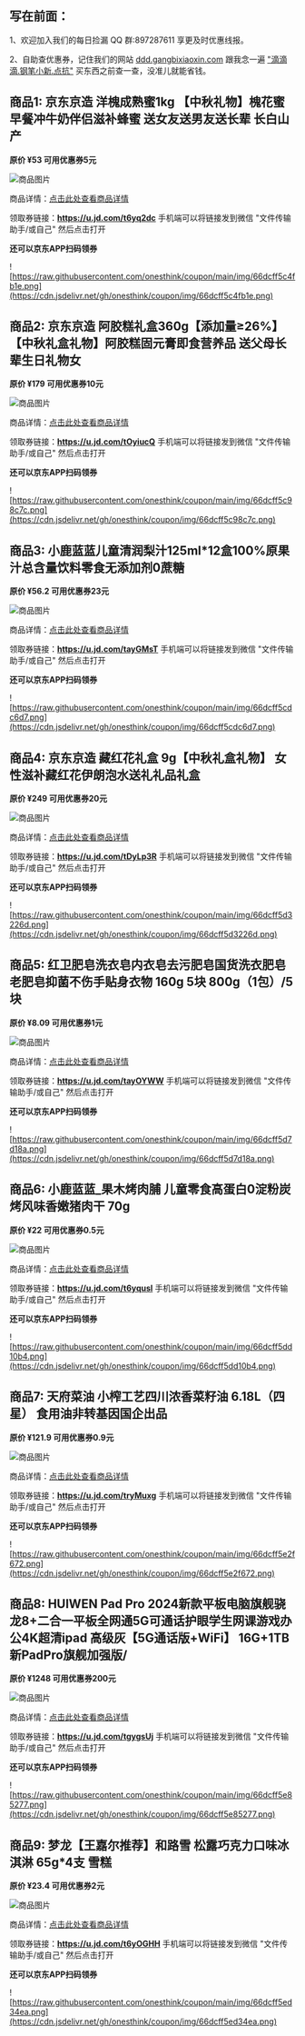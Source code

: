## 写在前面：

1、欢迎加入我们的每日捡漏 QQ 群:897287611 享更及时优惠线报。

2、自助查优惠券，记住我们的网站 [ddd.gangbixiaoxin.com](https://ddd.gangbixiaoxin.com) 跟我念一遍 ["滴滴滴.钢笔小新.点抗"](https://ddd.gangbixiaoxin.com) 买东西之前查一查，没准儿就能省钱。

## 商品1: 京东京造 洋槐成熟蜜1kg 【中秋礼物】槐花蜜 早餐冲牛奶伴侣滋补蜂蜜  送女友送男友送长辈 长白山产

**原价 ¥53 可用优惠券5元**

![商品图片](http://img14.360buyimg.com/n1/jfs/t1/248353/9/17464/125391/66cec1a8Fe75bd65d/7f159f1d664bf419.png)

商品详情：[点击此处查看商品详情](https://union-click.jd.com/jdc?e=1003156031&amp;p=JF8BAacJK1olXwIBVVdeDk0QAF8IGloUXQQDUVlYAEknRzBQRQQlBENHFRxWFlVMWzBeTA9KQl1XSwwDVFVPRjtUBAJQAVsMFgQZBDBBUBcIbx9JXll_BlwCdh9UcTZaQRBlXmhQLCAKXiB0Bwl9czlTGEZZEABKSEdjeh9tbCh2GHJrNDkpewJSexpsfzlPKQR2Jlc6ahJzRxttYwh3FAdJIyxVfy9ka21oU1JGP1x9ECoVdzxsYAxWbwRxP3JxPwIpUjxKVhZWQSxNBHRlDgMZcDJjZhtBfB5hAnpgIAciX3tzUStLewlMLWRcHCktdEtFRWl6XhBDUQoyVW5eCUsQCmkPHVIQbTYCVG4LZksWAm4JE1wSXAUyVW5dDkgTBWsAGVoTXAUDZF5VD3vArtfdkerA1b_WytaKsezCitPchdMlbTYBZF5cCUkXB2gJGVslbQYBZF1tViUWUGkLT1hCXmheVRwbU01MVgEIHVoSWgYCUm5fCUoVAV84KyBDDn4CIBoBCxRqUW1XZQ9WL19QDhUtCyVFexFfTTB2WWB3PDwbTQtMRzE4G2s)

领取券链接：**https://u.jd.com/t6yq2dc** 手机端可以将链接发到微信 "文件传输助手/或自己" 然后点击打开

**还可以京东APP扫码领券**

![https://raw.githubusercontent.com/onesthink/coupon/main/img/66dcff5c4fb1e.png](https://cdn.jsdelivr.net/gh/onesthink/coupon/img/66dcff5c4fb1e.png)

## 商品2: 京东京造 阿胶糕礼盒360g【添加量≥26%】 【中秋礼盒礼物】阿胶糕固元膏即食营养品 送父母长辈生日礼物女

**原价 ¥179 可用优惠券10元**

![商品图片](http://img14.360buyimg.com/n1/jfs/t1/230651/36/25390/138292/66ac96b7F3b270aee/00bb29985e3a87fc.png)

商品详情：[点击此处查看商品详情](https://union-click.jd.com/jdc?e=1003156031&amp;p=JF8BAacJK1olXwIBVV9dDEwWB18IGloUWAUKUV9aAUknRzBQRQQlBENHFRxWFlVMWzBeTA9KQl1XSwwDVFVPRjtUBAJQAVsMFgQZBCxgAGhpaBoWPkZfDz4jQBhABDt4E11FVWgAIygLfw9eSjFVQA5AAANWFltKSEdjeh9tbChiH3B7NDspUUtSexpseTlMNQR2DFc6ahFnRxhtYC13XHJJNxZVcS9jc21_Q1J1P19lEyoFYzhsYAxWbwRxP3JxPx8qUjxKVhZWQSxsIWRmM19dcDJjZhtBfBthAlBhID06X3tAGRYNTi9nO2ZYTgkOURtRBTNwfDJTUQoyVW5eCUsQCmkPHVIQbTYCVG4LZksWAm4JE1wSXAUyVW5dDkgTBWsAGVodXgIEZF5VD3vArtfdkerA1b_WytaKsezCitPchdMlbTYBZF5cCUkXB2gJGVslbQYBZF1tViUWUGgNHFtHCWheVRwbU0MfRQEIHFIcXAQBUG5fCUoVAV84KzxiXgFjJx9eawtKWA92UwhCWlJyXFgNACUVdBlebB9cFFhfDwsIVU5DQWo4G2s)

领取券链接：**https://u.jd.com/tOyiucQ** 手机端可以将链接发到微信 "文件传输助手/或自己" 然后点击打开

**还可以京东APP扫码领券**

![https://raw.githubusercontent.com/onesthink/coupon/main/img/66dcff5c98c7c.png](https://cdn.jsdelivr.net/gh/onesthink/coupon/img/66dcff5c98c7c.png)

## 商品3: 小鹿蓝蓝儿童清润梨汁125ml*12盒100%原果汁总含量饮料零食无添加剂0蔗糖

**原价 ¥56.2 可用优惠券23元**

![商品图片](http://img14.360buyimg.com/n1/jfs/t1/80494/14/27282/181824/66bc51dfFd42f86fd/b35050672d2cc800.jpg)

商品详情：[点击此处查看商品详情](https://union-click.jd.com/jdc?e=1003156031&amp;p=JF8BAbQJK1olXwIBV15cC00eBF8IGloVXAALVFpZD0wnRzBQRQQlBENHFRxWFlVMWzBeTA9KQl1XSwwDVFVPRjtUBAJQAVsMFgQZBDNTfhthcidgWE9QCSsPAC9RcRBATwloB2gAUV8CTDdEUxJtXTtnGlZjEFlKSEdjeh9tbDhyHHBrIDgpazRJexpsfzlPDwRhNlYuahF_Rxl9YC13FGJJIjxVeC9jY218eVNsP1xqUz1ffC5sYAxLbSJpNHJhJxwrfDxKVhZJWDhsCGFrDgcDcDJjZhtrYBthNHpmID06X3tpdxd8EiQQPGN3UxkoSh1kfghIXFJTUQoyVW5eCUsQCmkPHVIQbTYCVG4fZh5DVyxbRh9BhLCZjf_J3-2x2taJz9CzbQcyVFheDE0TC20IG1ocWDYCXFlt3-av1uW5ztOsiZiKg-f63cKr1_GAK2slXjYCVV9fCE8QAm0IK2sVXjYBZAAzCRgRADsLTFh7AQdAEgUNVhh5A2kJHFwQWAEyVl9cCkknM19wXyZhNG9-IVsUWhZiUWdsXSlqFVJQKQQzCk4WXCt0SAtoOEBiJhkNaQ8QM284)

领取券链接：**https://u.jd.com/tayGMsT** 手机端可以将链接发到微信 "文件传输助手/或自己" 然后点击打开

**还可以京东APP扫码领券**

![https://raw.githubusercontent.com/onesthink/coupon/main/img/66dcff5cdc6d7.png](https://cdn.jsdelivr.net/gh/onesthink/coupon/img/66dcff5cdc6d7.png)

## 商品4: 京东京造 藏红花礼盒 9g【中秋礼盒礼物】 女性滋补藏红花伊朗泡水送礼礼品礼盒

**原价 ¥249 可用优惠券20元**

![商品图片](http://img14.360buyimg.com/n1/jfs/t1/231803/36/24330/119844/668f7fecF5a366286/f1bcd170e940ce58.jpg)

商品详情：[点击此处查看商品详情](https://union-click.jd.com/jdc?e=1003156031&amp;p=JF8BAacJK1olXwICXFpdCkITAF8IGloUWQYLUFxfCEgnRzBQRQQlBENHFRxWFlVMWzBeTA9KQl1XSwwDVFVPRjtUBAJQAVsMFgQZBDNTfhthcidgWE9QCSsnThVtcRBAbRpMKWgAUV8CTDdEUxJtXTtnCQBVLFlKSEdjeh9tbChmGnBrMD4qQShVexpvbDlPPQR1HFc5ahJnRxt9Yzx3XG5JIDxUbC9kc21_aVNsP19pCiokYzJsYAxWbwRxP3JxPwAqfDxKVhZJWC9OHHx7MBwccDJjYRtRZAdhNFBhIBcmX3txQClrbgJ1D2VyMh1DTBV0cCp1ZyNlUQoyVW5eCUsQCmkPHVIQbTYCVG4LZksWAm4JE1wSXAUyVW5dDkgTBWsAGVsWXwEBZF5VD3vArtfdkerA1b_WytaKsezCitPchdMlbTYBZF5cCUkXB2gJGVslbQYBZF1tViUWUGpfEggXCmheVRwbUxhIQQEIHFITWwYBUW5fCUoVAV84KyNRIHJrPSIoDQJFXhpyXQVvL3lKIh8EfCUVBm5XXydGDXtnEj4vXE1Ae2g4G2s)

领取券链接：**https://u.jd.com/tDyLp3R** 手机端可以将链接发到微信 "文件传输助手/或自己" 然后点击打开

**还可以京东APP扫码领券**

![https://raw.githubusercontent.com/onesthink/coupon/main/img/66dcff5d3226d.png](https://cdn.jsdelivr.net/gh/onesthink/coupon/img/66dcff5d3226d.png)

## 商品5: 红卫肥皂洗衣皂内衣皂去污肥皂国货洗衣肥皂老肥皂抑菌不伤手贴身衣物 160g 5块 800g（1包）/5块

**原价 ¥8.09 可用优惠券1元**

![商品图片](http://img14.360buyimg.com/n1/jfs/t1/38646/20/21922/110341/669a24ccFde926f27/b5da34bbb1e8538c.jpg)

商品详情：[点击此处查看商品详情](https://union-click.jd.com/jdc?e=1003156031&amp;p=JF8BAd0JK1olXwIBVF5ZDEIVA18IGlodXQALVltcCU8UBF9MRANLAjZbERscSkAJHTRQRA1CCVkdDwtCWhVLHTdNTwcKBENeCVAfUg8bd2t4RhJGCVtZVAQ7aj9rAyl0WVlhFGcFOlw8eAsTcTZwXgx-GkB2KFhUdlxXDxtxaz5sPmVDIjchYTxkZCx8GTNNOWJQEigvVTJ1SilObS5mK2FbLBc-akp3YSYJWy93B2NgVSobfzJocRZrTgxhJG5iIBcUSz1-UQpzfCcTOE5hIjkCViNFZRB6ewF9SQV1IycieitOZCp_RAF8Pgd1CCgvdCxudxxMb1llDWUDPFYrai9ydCdrXC9sNWJ1HQsZfElFYxRoD1lgSQR3ZC0KUBBtfxBxeRhFHWdlLSEnDxVycR8EF2sUbQUDVFlUDkwRCmo4K1sVbUdsVFtcCEkQBGw4GmsVWwUGUlpVCksVBWsNK1sdWjbV-eaIgvrCi9bchdPC5KHX3eKJlsMnM18LK1sUXAQCUFlcCksnM28LK1glA2gDB1lYAEoeUwFUGhlTBlRCCjBdD0MVBGsNHWsXXAcAVm5tOD8TczJBSA9IBgZYMjwpdEtRfy0KbxJ0WmgANS4dDDlOeypfcBxTKXoEXSBtCHs)

领取券链接：**https://u.jd.com/tayOYWW** 手机端可以将链接发到微信 "文件传输助手/或自己" 然后点击打开

**还可以京东APP扫码领券**

![https://raw.githubusercontent.com/onesthink/coupon/main/img/66dcff5d7d18a.png](https://cdn.jsdelivr.net/gh/onesthink/coupon/img/66dcff5d7d18a.png)

## 商品6: 小鹿蓝蓝_果木烤肉脯 儿童零食高蛋白0淀粉炭烤风味香嫩猪肉干 70g

**原价 ¥22 可用优惠券0.5元**

![商品图片](http://img14.360buyimg.com/n1/jfs/t1/5639/3/23380/138774/66d95622F9a1ed7e2/1b20883d3171de0d.jpg)

商品详情：[点击此处查看商品详情](https://union-click.jd.com/jdc?e=1003156031&amp;p=JF8BAbQJK1olXgIDUFZbDk8WBl8IGloUXA8LXF1fDU0nRzBQRQQlBENHFRxWFlVMWzBeTA9KQl1XSwwDVFVPRjtUBAJQAVsMFgQZBA5qeRx8chl2L1R6FFkuby5cWxcOQiJoKGgADQVfdQ9_QgtTa1MTXVp2JiJKSEdjeh9tbChyAXBrDj0qQTxWexpvbDlMXARhJlcNahJrRxhTYz93XFRJIjxUby9kAm1raVJ1P19hECkVdC9sYAxWb1ltOHJhIwIpbDxKVhZJWjhgPntrDT4CcDJjYRtRcB5hAn5RIwcuX3tIUz9-YDxJHWNiKgckXx1gR2cOSyhTUQoyVW5eCUsQCmkPHVIQbTYCVG4fZh5DVyxbRh9BhLCZjf_J3-2x2taJz9CzbQcyVFheDE0TC20IH10dWDYCXFlt3-av1uW5ztOsiZiKg-f63cKr1_GAK2slXjYCVV9fCE8QAm0IK2sVXjYBZAAzCRgRAG8MHAl7AQdAEgUJW0h5A2kJHFISWQEyVl9cCkknM19NZiFmKW9ANywPcAsQcAhtUANtW197KSszChJMARJMcxpxBnYKUl4BfDlrM284)

领取券链接：**https://u.jd.com/t6yqusl** 手机端可以将链接发到微信 "文件传输助手/或自己" 然后点击打开

**还可以京东APP扫码领券**

![https://raw.githubusercontent.com/onesthink/coupon/main/img/66dcff5dd10b4.png](https://cdn.jsdelivr.net/gh/onesthink/coupon/img/66dcff5dd10b4.png)

## 商品7: 天府菜油 小榨工艺四川浓香菜籽油 6.18L（四星） 食用油非转基因国企出品

**原价 ¥121.9 可用优惠券0.9元**

![商品图片](http://img14.360buyimg.com/n1/jfs/t1/189371/4/15553/93532/61025b1bEc9119877/8ba682d3f72d7703.jpg)

商品详情：[点击此处查看商品详情](https://union-click.jd.com/jdc?e=1003156031&amp;p=JF8BAakJK1olXwIBV1ZUCUMfA18IGloUXQUCXFdaCUMnRzBQRQQlBENHFRxWFlVMWzBeTA9KQl1XSwwDVFVPRjtUBAJQAVsMFgQZBB1xZidvGzNwG1VWBhoGdUsWcwdUTC5jG2gAHBoUbiJvSjIJez9pHlxyAxhKSEdjeh9tbCh2H3J7Dg0pUSxIexpvbTlMJQR1Nlc7ahJRRxtTYwt3XG5JNxZUbS9kZ21_aVJwP19pEClfaChsYAxWbwRHPX9hMx0qUjxKVhZJWC9OHFZhCT5JCzxvehttbxJ2GXJrLDspQUtAMxJIbCNGIU9HMQoJWk5wVSxJaw92GnYOWG5cOEgWA2gBHVwTVAMyZF5dOB15A24JGlgWWgQDVG5cOEsRAGsOH1MXXQALV1ptCEMQM7ilo46f7NOK7YrDgJyupLqBp4-L1TYyZF1tCEoWAW8MHFoXXTYyVF1tC3tJbW5bHgwcDgMDOgJcSg1MVChUdVsSVAAHXVxUOEkWAm0KK2slC2BnHDldYC5RUDtaXwBoXQdyPAIKfT1RbW1AXxJzNH5LCV89bDdUWR9fXWsVbQ)

领取券链接：**https://u.jd.com/tryMuxg** 手机端可以将链接发到微信 "文件传输助手/或自己" 然后点击打开

**还可以京东APP扫码领券**

![https://raw.githubusercontent.com/onesthink/coupon/main/img/66dcff5e2f672.png](https://cdn.jsdelivr.net/gh/onesthink/coupon/img/66dcff5e2f672.png)

## 商品8: HUIWEN Pad Pro 2024新款平板电脑旗舰骁龙8+二合一平板全网通5G可通话护眼学生网课游戏办公4K超清ipad 高级灰【5G通话版+WiFi】 16G+1TB 新PadPro旗舰加强版/

**原价 ¥1248 可用优惠券200元**

![商品图片](http://img14.360buyimg.com/n1/jfs/t1/237586/12/15586/145570/662b6c1dFd66eea50/31e99cc7865b34bd.jpg)

商品详情：[点击此处查看商品详情](https://union-click.jd.com/jdc?e=1003156031&amp;p=JF8BAd0JK1olXwMEVV5UAEISA18IGlsUWAQHUVhcD0keA19MRANLAjZbERscSkAJHTRQRA1CCVkdDwtCWhVLHTdNTwcKBENeCVAfUg8bfTBMZxBGBW1lIhgfTx9VQGhpfiUSBQFrOlw-bS1IYzt2Y15uIQF3UBgbU1xXDxtxazliLnFHIzc9bDxkfCp-ci9NOWV6EikVUht1AgdObT5lDmFbEhcqekpzYSZ8WztNB2ZgVS4bfiJkcA9ReAxhJG5iLT06VzxIWQlzfCcTOE5hIjkCViNFZRNqYj9-H3FKPDo-UTRVYzBwcjgUDxIBIyg_aCtgSghKeDl1O2VbIFcpcTd3dCdrXC9sNWJ7N14cfDJ3YRRoD1lgSQR3ZAwvTwlfVm1weEEWOFBADTYHUA5hZB8EF2sUbQUDVFlUDkwRCmo4K1sVbUdsVFxeC0IQB2w4GmsVWwUGUlpVCkgWC2wOK1sdWjbV-eaIgvrCi9bchdPC5KHX3eKJlsMnM18LK1sUXAQCUFlcCksnM28LK1glA2gDB1hfCEhDBAFUGhlTBl4KETBdD00eB20BHmsXXAcAVm5tODVIRxNDSAN-OnBEFhkJSggQYgp2HAMSNGgANzs7VytDfRcNYCcSKAJEEgVtCHs)

领取券链接：**https://u.jd.com/tgygsUj** 手机端可以将链接发到微信 "文件传输助手/或自己" 然后点击打开

**还可以京东APP扫码领券**

![https://raw.githubusercontent.com/onesthink/coupon/main/img/66dcff5e85277.png](https://cdn.jsdelivr.net/gh/onesthink/coupon/img/66dcff5e85277.png)

## 商品9: 梦龙【王嘉尔推荐】和路雪 松露巧克力口味冰淇淋 65g*4支 雪糕

**原价 ¥23.4 可用优惠券2元**

![商品图片](http://img14.360buyimg.com/n1/jfs/t1/235223/39/25955/130892/66d17632Face2bf16/fab8420d81d0a7c8.jpg)

商品详情：[点击此处查看商品详情](https://union-click.jd.com/jdc?e=1003156031&amp;p=JF8BAaoJK1olXwIBV1ZZAUsTCl8IGloUXAUFVFheCEonRzBQRQQlBENHFRxWFlVMWzBeTA9KQl1XSwwDVFVPRjtUBAJQAVsMFgQZBBkRQywBYQV1Jl9LUwBafwlQaiZobVJlNmgAVlk5DiJVVAdsGRlsG1J_XFZKSEdjeh9tbChyH3EAIDoqUShTexpseDlMJQRhHFYuahJvRxl9YCl3XFRJIBZUbC9ka21_aVNjP1xyUSk_azJsYAxWbwRxOXFhVAIqCTxKVhZJWC9KIWFnI1dJCzxvehttbxJyH3EABjspUR5AMy1yRg1qHARxNDpebQ9LUBFSXFtGQ2YOWG5cOEgWA2gBHVwTVAMyZF5dOAl5RT9VRlsWXwMAVFttCXsXBWwMHV8dXwUAUlldOEsfBF_ftuPA17fX3OeJlsPAusjdkufBw44yZG5eOEsWAm0IH1wUXwYyZF5eOEgnXQEJSF5HCFQEBjABCQlRWDVeTzUVWg8EVl1YCnsVAm4KGWslbVQEFB1UchV3eDZBHAUSKkRFPRc9fkJnaAEKGVxxW29AAzY5CgluRTt1E1MlXTY)

领取券链接：**https://u.jd.com/t6yOGHH** 手机端可以将链接发到微信 "文件传输助手/或自己" 然后点击打开

**还可以京东APP扫码领券**

![https://raw.githubusercontent.com/onesthink/coupon/main/img/66dcff5ed34ea.png](https://cdn.jsdelivr.net/gh/onesthink/coupon/img/66dcff5ed34ea.png)


